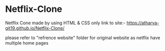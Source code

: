 # Netflix-Clone


Netflix Cone made by using HTML & CSS only
link to site:- https://atharva-git19.github.io/Netflix-Clone/

please refer to "refrence website" folder for original website as netflix have multiple home pages
